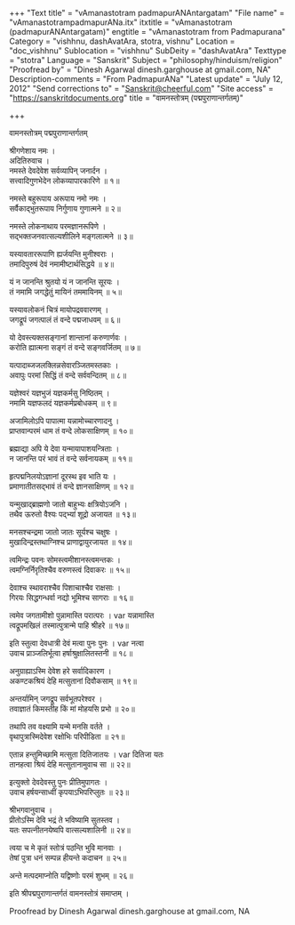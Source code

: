 +++
"Text title" = "vAmanastotram padmapurANAntargatam"
"File name" = "vAmanastotrampadmapurANa.itx"
itxtitle = "vAmanastotram (padmapurANAntargatam)"
engtitle = "vAmanastotram from Padmapurana"
Category = "vishhnu, dashAvatAra, stotra, vishnu"
Location = "doc_vishhnu"
Sublocation = "vishhnu"
SubDeity = "dashAvatAra"
Texttype = "stotra"
Language = "Sanskrit"
Subject = "philosophy/hinduism/religion"
"Proofread by" = "Dinesh Agarwal  dinesh.garghouse at gmail.com, NA"
Description-comments = "From PadmapurANa"
"Latest update" = "July 12, 2012"
"Send corrections to" = "Sanskrit@cheerful.com"
"Site access" = "https://sanskritdocuments.org"
title = "वामनस्तोत्रम् (पद्मपुराणान्तर्गतम्)"

+++
  
 वामनस्तोत्रम् पद्मपुराणान्तर्गतम्   
  
श्रीगणेशाय नमः ।  
अदितिरुवाच ।  
नमस्ते देवदेवेश सर्वव्यापिन् जनार्दन ।  
सत्त्वादिगुणभेदेन लोकव्यापारकारिणे ॥ १॥  
  
नमस्ते बहुरूपाय अरूपाय नमो नमः ।  
सर्वैकाद्भुतरूपाय निर्गुणाय गुणात्मने ॥ २॥  
  
नमस्ते लोकनाथाय परमज्ञानरूपिणे ।  
सद्भक्तजनवात्सल्यशीलिने मङ्गलात्मने ॥ ३॥  
  
यस्यावताररूपाणि ह्यर्जयन्ति मुनीश्वराः ।  
तमादिपुरुषं देवं नमामीष्टार्थसिद्धये ॥ ४॥  
  
यं न जानन्ति श्रुतयो यं न जानन्ति सूरयः ।  
तं नमामि जगद्धेतुं मायिनं तममायिनम् ॥ ५॥  
  
यस्यावलोकनं चित्रं मायोपद्रववारणम् ।  
जगद्रूपं जगत्पालं तं वन्दे पद्मजाधवम् ॥ ६॥  
  
यो देवस्त्यक्तसङ्गानां शान्तानां करुणार्णवः ।  
करोति ह्यात्मना सङ्गं तं वन्दे सङ्गवर्जितम् ॥ ७॥  
  
यत्पादाब्जजलक्लिन्नसेवारञ्जितमस्तकाः ।  
अवापुः परमां सिद्धिं तं वन्दे सर्ववन्दितम् ॥ ८॥  
  
यज्ञेश्वरं यज्ञभुजं यज्ञकर्मसु निष्ठितम् ।  
नमामि यज्ञफलदं यज्ञकर्मप्रबोधकम् ॥ ९॥  
  
अजामिलोऽपि पापात्मा यन्नामोच्चारणादनु ।  
प्राप्तवान्परमं धाम तं वन्दे लोकसाक्षिणम् ॥ १०॥  
  
ब्रह्माद्या अपि ये देवा यन्मायापाशयन्त्रिताः ।  
न जानन्ति परं भावं तं वन्दे सर्वनायकम् ॥ ११॥  
  
हृत्पद्मनिलयोऽज्ञानां दूरस्थ इव भाति यः ।  
प्रमाणातीतसद्भावं तं वन्दे ज्ञानसाक्षिणम् ॥ १२॥  
  
यन्मुखाद्ब्राह्मणो जातो बाहुभ्यः क्षत्रियोऽजनि ।  
तथैव ऊरुतो वैश्यः पद्भ्यां शूद्रो अजायत ॥ १३॥  
  
मनसश्चन्द्रमा जातो जातः सूर्यश्च चक्षुषः ।  
मुखादिन्द्रस्तथाग्निश्च प्राणाद्वायुरजायत ॥ १४॥  
  
त्वमिन्द्रः पवनः सोमस्त्वमीशानस्त्वमन्तकः ।  
त्वमग्निर्निरृतिश्चैव वरुणस्त्वं दिवाकरः ॥ १५॥  
  
देवाश्च स्थावराश्चैव पिशाचाश्चैव राक्षसाः ।  
गिरयः सिद्धगन्धर्वा नद्यो भूमिश्च सागराः ॥ १६॥  
  
त्वमेव जगतामीशो पुन्नामास्ति परात्परः ।  var  यन्नामास्ति  
त्वद्रूपमखिलं तस्मात्पुत्रान्मे पाहि श्रीहरे ॥ १७॥  
  
इति स्तुत्वा देवधात्री देवं मत्वा पुनः पुनः ।  var  नत्वा  
उवाच प्राञ्जलिर्भूत्वा हर्षाश्रुक्षालितस्तनी ॥ १८॥  
  
अनुग्राह्याऽस्मि देवेश हरे सर्वादिकारण ।  
अकण्टकश्रियं देहि मत्सुतानां दिवौकसाम् ॥ १९॥  
  
अन्तर्यामिन् जगद्रूप सर्वभूतपरेश्वर ।  
तवाज्ञातं किमस्तीह किं मां मोहयसि प्रभो ॥ २०॥  
  
तथापि तव वक्ष्यामि यन्मे मनसि वर्तते ।  
वृथापुत्रास्मिदेवेश रक्षोभिः परिपीडिता ॥ २१॥  
  
एतान्न हन्तुमिच्छामि मत्सुता दितिजातयः ।  var  दितिजा यतः  
तानहत्वा श्रियं देहि मत्सुतानामुवाच सा ॥ २२॥  
  
इत्युक्तो देवदेवस्तु पुनः प्रीतिमुपागतः ।  
उवाच हर्षयन्साध्वीं कृपयाऽभिपरिप्लुतः ॥ २३॥  
  
श्रीभगवानुवाच ।  
प्रीतोऽस्मि देवि भद्रं ते भविष्यामि सुतस्तव ।  
यतः सपत्नीतनयेष्वपि वात्सल्यशालिनी ॥ २४॥  
  
त्वया च मे कृतं स्तोत्रं पठन्ति भुवि मानवाः ।  
तेषां पुत्रा धनं सम्पन्न हीयन्ते कदाचन ॥ २५॥  
  
अन्ते मत्पदमाप्नोति यद्विष्णोः परमं शुभम् ॥ २६॥  
  
इति श्रीपद्मपुराणान्तर्गतं वामनस्तोत्रं समाप्तम् ।  
  
  
  
  
Proofread by Dinesh Agarwal  dinesh.garghouse at gmail.com, NA  
  
